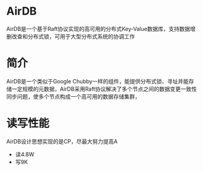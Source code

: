 # AirDB
AirDB是一个基于Raft协议实现的高可用的分布式Key-Value数据库，支持数据增删改查和分布式锁，可用于大型分布式系统的协调工作
# 简介
AirDB是一个类似于Google Chubby一样的组件，能提供分布式锁、寻址并能存储一定规模的元数据，AirDB采用Raft协议解决了多个节点之间的数据变更一致性同步问题，使多个节点构成一个高可用的数据存储集群，
# 读写性能
AirDB设计思想实现的是CP，尽最大努力提高A
* 读4.8W 
* 写9K


